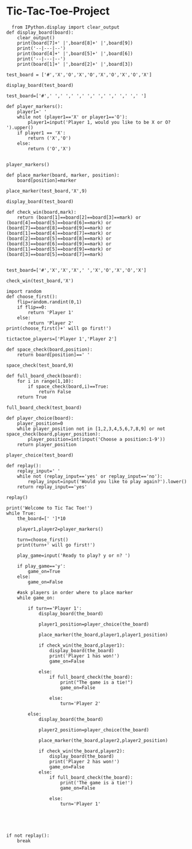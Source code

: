 # Tic-Tac-Toe-Project

      from IPython.display import clear_output
    def display_board(board):
        clear_output()
        print(board[7]+' |',board[8]+' |',board[9])
        print('--|---|--')
        print(board[4]+' |',board[5]+' |',board[6])
        print('--|---|--')
        print(board[1]+' |',board[2]+' |',board[3])

    test_board = ['#','X','O','X','O','X','O','X','O','X']

    display_board(test_board)

    test_board=['#',' ',' ',' ',' ',' ',' ',' ',' ',' ']

    def player_markers():
        player1=' '
        while not (player1=='X' or player1=='O'):
            player1=input('Player 1, would you like to be X or O? ').upper()
        if player1 == 'X':
            return ('X','O')
        else:
            return ('O','X')


    player_markers()

    def place_marker(board, marker, position):
        board[position]=marker

    place_marker(test_board,'X',9)

    display_board(test_board)

    def check_win(board,mark):
        return (board[1]==board[2]==board[3]==mark) or (board[4]==board[5]==board[6]==mark) or (board[7]==board[8]==board[9]==mark) or (board[1]==board[4]==board[7]==mark) or (board[2]==board[5]==board[8]==mark) or (board[3]==board[6]==board[9]==mark) or (board[1]==board[5]==board[9]==mark) or (board[3]==board[5]==board[7]==mark)


    test_board=['#','X','X','X',' ','X','O','X','O','X']

    check_win(test_board,'X')

    import random
    def choose_first():
        flip=random.randint(0,1)
        if flip==0:
            return 'Player 1'
        else:
            return 'Player 2'
    print(choose_first()+' will go first!')

    tictactoe_players=['Player 1','Player 2']

    def space_check(board,position):
        return board[position]==' '

    space_check(test_board,9)

    def full_board_check(board):
        for i in range(1,10):
            if space_check(board,i)==True:
                return False
        return True

    full_board_check(test_board)

    def player_choice(board):
        player_position=0
        while player_position not in [1,2,3,4,5,6,7,8,9] or not space_check(board,player_position):
            player_position=int(input('Choose a position:1-9'))
        return player_position

    player_choice(test_board)

    def replay():
        replay_input=' '
        while not (replay_input=='yes' or replay_input=='no'):
            replay_input=input('Would you like to play again?').lower()
        return replay_input=='yes'

    replay()

    print('Welcome to Tic Tac Toe!')
    while True:
        the_board=[' ']*10
    
        player1,player2=player_markers()

        turn=choose_first()
        print(turn+' will go first!')

        play_game=input('Ready to play? y or n? ')

        if play_game=='y':
            game_on=True
        else:
            game_on=False

        #ask players in order where to place marker
        while game_on:

            if turn=='Player 1':
                display_board(the_board)

                player1_position=player_choice(the_board)

                place_marker(the_board,player1,player1_position)

                if check_win(the_board,player1):
                    display_board(the_board)
                    print('Player 1 has won!')
                    game_on=False

                else:
                    if full_board_check(the_board):
                        print("The game is a tie!")
                        game_on=False

                    else:
                        turn='Player 2'

            else:
                display_board(the_board)

                player2_position=player_choice(the_board)

                place_marker(the_board,player2,player2_position)

                if check_win(the_board,player2):
                    display_board(the_board)
                    print('Player 2 has won!')
                    game_on=False
                else:
                    if full_board_check(the_board):
                        print('The game is a tie!')
                        game_on=False

                    else:
                        turn='Player 1'
    
    
    
    

    if not replay():
        break
    

